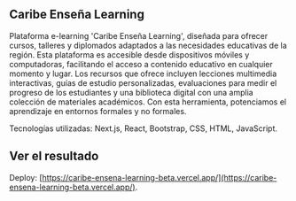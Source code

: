 ## Caribe Enseña Learning

Plataforma e-learning 'Caribe Enseña Learning', diseñada para ofrecer cursos, talleres y diplomados adaptados a las necesidades educativas de la región. Esta plataforma es accesible desde dispositivos móviles y computadoras, facilitando el acceso a contenido educativo en cualquier momento y lugar. Los recursos que ofrece incluyen lecciones multimedia interactivas, guías de estudio personalizadas, evaluaciones para medir el progreso de los estudiantes y una biblioteca digital con una amplia colección de materiales académicos. Con esta herramienta, potenciamos el aprendizaje en entornos formales y no formales.

Tecnologías utilizadas: Next.js, React, Bootstrap, CSS, HTML, JavaScript.

## Ver el resultado

Deploy: [https://caribe-ensena-learning-beta.vercel.app/](https://caribe-ensena-learning-beta.vercel.app/).


